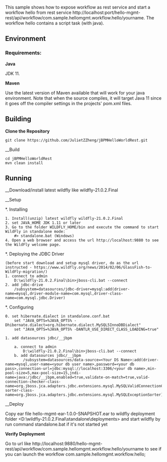 This sample shows how to expose workflow as rest service and start a workflow hello from rest service http://localhost:port/hello-mgmt-rest/api/workflow/com.sample.hellomgmt.workflow.hello/yourname. The workflow hello contains a script task (with java).

## Environment

### Requirements:

__Java__

JDK 11. 

__Maven__

Use the latest version of Maven available that will work for your java environment. Note that when the source compiles, it will target Java 11 since it goes off the compiler settings in the projects' pom.xml files.

## Building

__Clone the Repository__

```
git clone https://github.com/JulietZZheng/jBPMHelloWorldRest.git
```

__Build

```
cd jBPMHelloWorldRest
mvn clean install
```

## Running

__Download/install latest wildfly like wildfly-21.0.2.Final


__Setup

*. Installing

	1. Install(unzip) latest wildfly wildfly-21.0.2.Final
	2. set JAVA_HOME JDK 1.11 or later
	3. Go to the folder WILDFLY_HOME/bin and execute the command to start WildFly in standalone mode:
		#> standalone.bat (Windows)
	4. Open a web browser and access the url http://localhost:9880 to see the WildFly welcome page.

*. Deploying the JDBC Driver

	(before start download and setup mysql driver, do as the url instructed - https://www.wildfly.org/news/2014/02/06/GlassFish-to-WildFly-migration/)
	1. connect to admin
		D:\wildfly-21.0.2.Final\bin>jboss-cli.bat --connect
	2. add jdbc-drive
		/subsystem=datasources/jdbc-driver=mysql:add(driver-name=mysql,driver-module-name=com.mysql,driver-class-name=com.mysql.jdbc.Driver)
		
*. Configuring

	0. set hibernate.dialect in standalone.conf.bat
		set "JAVA_OPTS=%JAVA_OPTS% -Dhibernate.dialect=org.hibernate.dialect.MySQL5InnoDBDialect"
		set "JAVA_OPTS=%JAVA_OPTS% -DANTLR_USE_DIRECT_CLASS_LOADING=true"
	
	1. add datasources jdbc/__jbpm
		
		a. connect to admin
			D:\wildfly-21.0.2.Final\bin>jboss-cli.bat --connect
		b. add datasources jdbc/__jbpm
			/subsystem=datasources/data-source=<Your DS Name>:add(driver-name=mysql,user-name=<your db user name>,password=<your db pass>,connection-url=jdbc:mysql://localhost:3306/<your db name>,min-pool-size=5,max-pool-size=15,jndi-name=java:/jdbc/__jbpm,enabled=true,validate-on-match=true,valid-connection-checker-class-name=org.jboss.jca.adapters.jdbc.extensions.mysql.MySQLValidConnectionChecker,exception-sorter-class-name=org.jboss.jca.adapters.jdbc.extensions.mysql.MySQLExceptionSorter)
			

__Deploy

Copy ear file hello-mgmt-ear-1.0.0-SNAPSHOT.ear to wildfly deployment folder <D:\wildfly-21.0.2.Final\standalone\deployments> and start wildfly by run command standalone.bat if it's not started yet

__Verify Deployment__

Go to url like http://localhost:9880/hello-mgmt-rest/api/workflow/com.sample.hellomgmt.workflow.hello/yourname to see if you can launch the workflow com.sample.hellomgmt.workflow.hello;

